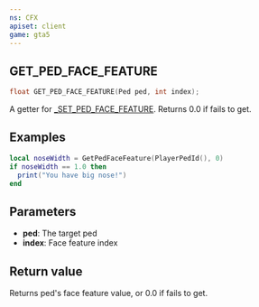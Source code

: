 ```yaml
---
ns: CFX
apiset: client
game: gta5
---
```

## GET_PED_FACE_FEATURE

```c
float GET_PED_FACE_FEATURE(Ped ped, int index);
```

A getter for [_SET_PED_FACE_FEATURE](#_0x71A5C1DBA060049E). Returns 0.0 if fails to get.

## Examples

```lua
local noseWidth = GetPedFaceFeature(PlayerPedId(), 0)
if noseWidth == 1.0 then
  print("You have big nose!")
end
```

## Parameters
* **ped**: The target ped
* **index**: Face feature index

## Return value
Returns ped's face feature value, or 0.0 if fails to get.
